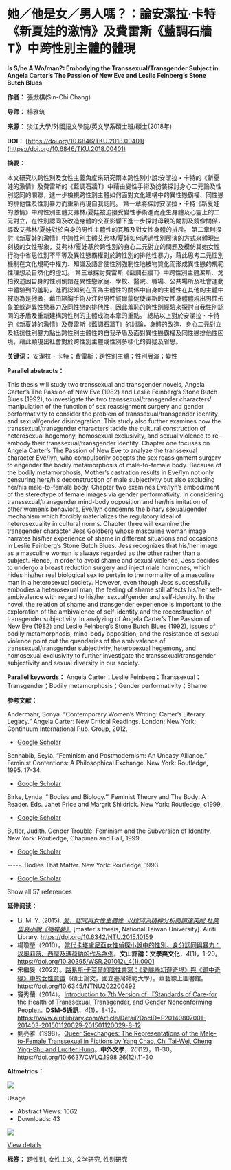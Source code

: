 # 她／他是女／男人嗎？：論安潔拉‧卡特《新夏娃的激情》及費雷斯《藍調石牆T》中跨性別主體的體現

**Is S/he A Wo/man?: Embodying the Transsexual/Transgender Subject in Angela Carter’s The Passion of New Eve and Leslie Feinberg’s Stone Butch Blues**

**作者：** 張焮棋(Sin-Chi Chang)

**导师：** 楊雅筑

**来源：** 淡江大學/外國語文學院/英文學系碩士班/碩士(2018年)

**DOI：** [https://doi.org/10.6846/TKU.2018.00401](https://doi.org/10.6846/TKU.2018.00401)

**摘要：**

本文研究以跨性別及女性主義角度來研究兩本跨性別小說:安潔拉・卡特的《新夏娃的激情》及費雷斯的《藍調石牆T》中藉由變性手術及扮裝探討身心二元論及性別認同的關聯，進一步檢視跨性別主體如何面對文化建構中的異性戀霸權、同性戀的排他性及性別暴力而重新再現自我認同。
第一章將探討安潔拉・卡特《新夏娃的激情》中跨性別主體艾弗林/夏娃被迫接受變性手術進而產生身體及心靈上的二元對立，在性別認同及改造身體的交互影響下進一步探討母親的閹割及鏡像關係，導致艾弗林/夏娃對於自身的男性主體性的瓦解及對女性身體的排斥。
第二章則探討《新夏娃的激情》中跨性別主體艾弗林/夏娃如何透過性別展演的方式來體現出刻板的女性形象，艾弗林/夏娃基於跨性別的身心二元對立的問題及模仿其她女性行為中省思性別不平等及異性戀霸權對於跨性別的排他性暴力，藉此思考二元性別機制在文化規範中權力、知識及語言使性別強制性地被物質化而形成異性戀的規範性理想及自然化的虛幻。
第三章探討費雷斯《藍調石牆T》中跨性別主體潔斯．戈柏敘述因自身的性別倒錯在異性戀家庭、學校、醫院、職場、公共場所及社會運動中體驗到的羞恥，進而認知到在互為主體性的關係中自身的主體性在其他的主體中被認為是他者，藉由縮胸手術及注射男性賀爾蒙促使潔斯的女性身體體現出男性形象並躲避異性戀暴力及同性戀的排他性，因此羞恥的跨性別經驗來探討自我性別認同的矛盾及重新建構跨性別的主體成為本章的重點。
總結以上對於安潔拉・卡特的《新夏娃的激情》及費雷斯《藍調石牆T》的討論，身體的改造、身心二元對立及抵抗性別暴力點出跨性別主體性的自我矛盾及面對異性戀霸權及同性戀排他性困境，藉此顯現出社會對於跨性別主體或性別多樣化的質疑及省思。

**关键词：** 安潔拉・卡特；費雷斯；跨性別主體；性別展演；變性

**Parallel abstracts：**

This thesis will study two transsexual and transgender novels, Angela Carter’s The Passion of New Eve (1982) and Leslie Feinberg’s Stone Butch Blues (1992), to investigate the two transsexual/transgender characters’ manipulation of the function of sex reassignment surgery and gender performativity to consider the problem of transsexual/transgender identity and sexual/gender disintegration. This study also further examines how the transsexual/transgender characters tackle the cultural construction of heterosexual hegemony, homosexual exclusivity, and sexual violence to re-embody their transsexual/transgender identity.
Chapter one focuses on Angela Carter’s The Passion of New Eve to analyze the transsexual character Eve/lyn, who compulsorily accepts the sex reassignment surgery to engender the bodily metamorphosis of male-to-female body. Because of the bodily metamorphosis, Mother’s castration results in Eve/lyn not only censuring hers/his deconstruction of male subjectivity but also excluding her/his male-to-female body.
Chapter two examines Eve/lyn’s embodiment of the stereotype of female images via gender performativity. In considering transsexual/transgender mind-body opposition and her/his imitation of other women’s behaviors, Eve/lyn condemns the binary sexual/gender mechanism which forcibly materializes the regulatory ideal of heterosexuality in cultural norms.
Chapter three will examine the transgender character Jess Goldberg whose masculine woman image narrates his/her experience of shame in different situations and occasions in Leslie Feinberg’s Stone Butch Blues. Jess recognizes that his/her image as a masculine woman is always regarded as the other rather than a subject. Hence, in order to avoid shame and sexual violence, Jess decides to undergo a breast reduction surgery and inject male hormones, which hides his/her real biological sex to pertain to the normality of a masculine man in a heterosexual society. However, even though Jess successfully embodies a heterosexual man, the feeling of shame still affects his/her self-ambivalence with regard to his/her sexual/gender and self-identity. In the novel, the relation of shame and transgender experience is important to the exploration of the ambivalence of self-identity and the reconstruction of transgender subjectivity.
In analyzing of Angela Carter’s The Passion of New Eve (1982) and Leslie Feinberg’s Stone Butch Blues (1992), issues of bodily metamorphosis, mind-body opposition, and the resistance of sexual violence point out the quandaries of the ambivalence of transsexual/transgender subjectivity, heterosexual hegemony, and homosexual exclusivity to further investigate the transsexual/transgender subjectivity and sexual diversity in our society.

**Parallel keywords：** Angela Carter；Leslie Feinberg；Transsexual；Transgender；Bodily metamorphosis；Gender performativity；Shame

**参考文献：**

Andermahr, Sonya. “Contemporary Women’s Writing: Carter’s Literary Legacy.” Angela Carter: New Critical Readings. London; New York: Continuum International Pub. Group, 2012.

-   [Google Scholar](https://scholar.google.com/scholar?q=Andermahr%2c+Sonya.+%e2%80%9cContemporary+Women%e2%80%99s+Writing%3a+Carter%e2%80%99s+Literary+Legacy.%e2%80%9d+Angela+Carter%3a+New+Critical+Readings.+London%3b+New+York%3a+Continuum+International+Pub.+Group%2c+2012.)

Benhabib, Seyla. “Feminism and Postmodernism: An Uneasy Alliance.” Feminist Contentions: A Philosophical Exchange. New York: Routledge, 1995. 17-34.

-   [Google Scholar](https://scholar.google.com/scholar?q=Benhabib%2c+Seyla.+%e2%80%9cFeminism+and+Postmodernism%3a+An+Uneasy+Alliance.%e2%80%9d+Feminist+Contentions%3a+A+Philosophical+Exchange.+New+York%3a+Routledge%2c+1995.+17-34.)

Birke, Lynda. “‘Bodies and Biology.’” Feminist Theory and The Body: A Reader. Eds. Janet Price and Margrit Shildrick. New York: Routledge, c1999.

-   [Google Scholar](https://scholar.google.com/scholar?q=Birke%2c+Lynda.+%e2%80%9c%e2%80%98Bodies+and+Biology.%e2%80%99%e2%80%9d+Feminist+Theory+and+The+Body%3a+A+Reader.+Eds.+Janet+Price+and+Margrit+Shildrick.+New+York%3a+Routledge%2c+c1999.)

Butler, Judith. Gender Trouble: Feminism and the Subversion of Identity. New York: Routledge, Chapman and Hall, 1999.

-   [Google Scholar](https://scholar.google.com/scholar?q=Butler%2c+Judith.+Gender+Trouble%3a+Feminism+and+the+Subversion+of+Identity.+New+York%3a+Routledge%2c+Chapman+and+Hall%2c+1999.)

\-----. Bodies That Matter. New York: Routledge, 1993.

-   [Google Scholar](https://scholar.google.com/scholar?q=-----.+Bodies+That+Matter.+New+York%3a+Routledge%2c+1993.)

Show all 57 references

**延伸阅读：**

-   Li, M. Y. (2015). _[愛、認同與女性主體性: 以拉岡派精神分析閱讀達芙妮·杜莫里哀小說《蝴蝶夢》](https://www.airitilibrary.com/Article/Detail?DocID=U0001-0508201522044500)_ \[master's thesis, National Taiwan University\]. Airiti Library. https://doi.org/10.6342/NTU.2015.10159
-   楊瓊瑩（2010）。[當代卡塔盧尼亞女性偵探小說中的性別、身分認同與暴力：以奧莉薇、西摩及瑪荷納的作品為例](https://www.airitilibrary.com/Article/Detail?DocID=15631796-201012-201106150036-201106150036-1-20)。**文山評論：文學與文化**，_4_(1)，1-20。https://doi.org/10.30395/WSR.201012\_4(1).0001
-   宋繼旻（2022）。[路易斯·卡若爾的陰性書寫：《愛麗絲幻遊奇境》與《鏡中奇緣》中的女性意識](https://www.airitilibrary.com/Article/Detail?DocID=U0021-NTNU41190)〔碩士論文，國立臺灣師範大學〕。華藝線上圖書館。https://doi.org/10.6345/NTNU202200492
-   竇秀蘭（2014）。[Introduction to 7th Version of 『Standards of Care-for the Health of Transsexual, Transgender, and Gender Nonconforming People』](https://www.airitilibrary.com/Article/Detail?DocID=P20140807001-201403-201501120029-201501120029-8-12)。**DSM-5通訊**，_4_(1)，8-12。https://www.airitilibrary.com/Article/Detail?DocID=P20140807001-201403-201501120029-201501120029-8-12
-   劉亮雅（1998）。[Queer Sexchanges: The Representations of the Male-to-Female Transsexual in Fictions by Yang Chao, Chi Tai-Wei, Cheng Ying-Shu and Lucifer Hung](https://www.airitilibrary.com/Article/Detail?DocID=03030849-199805-201503060005-201503060005-11-30)。**中外文學**，_26_(12)，11-30。https://doi.org/10.6637/CWLQ.1998.26(12).11-30

**Altmetrics：**

![](//cdn.plu.mx/01b30309c878a019f260d2d9b9773b0c/plumx-inverse-logo.png)

Usage

-   Abstract Views: 1062
-   Downloads: 43

![](//cdn.plu.mx/01b30309c878a019f260d2d9b9773b0c/plumx-logo.png)

[View details](https://plu.mx/a/?doi=10.6846%2fTKU.2018.00401&theme=plum-bigben-theme "PlumX Metrics Detail Page")

**标签：** 跨性别, 女性主义, 文学研究, 性别研究
